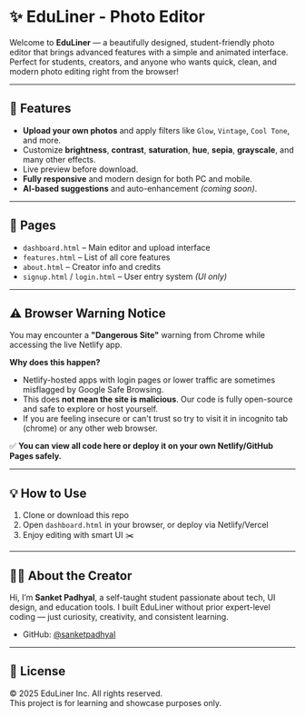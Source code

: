 # ✨ EduLiner - Photo Editor 

Welcome to **EduLiner** — a beautifully designed, student-friendly photo editor that brings advanced features with a simple and animated interface. Perfect for students, creators, and anyone who wants quick, clean, and modern photo editing right from the browser!

---

## 🚀 Features

- **Upload your own photos** and apply filters like `Glow`, `Vintage`, `Cool Tone`, and more.
- Customize **brightness**, **contrast**, **saturation**, **hue**, **sepia**, **grayscale**, and many other effects.
- Live preview before download.
- **Fully responsive** and modern design for both PC and mobile.
- **AI-based suggestions** and auto-enhancement *(coming soon)*.

---

## 📎 Pages

- `dashboard.html` – Main editor and upload interface  
- `features.html` – List of all core features  
- `about.html` – Creator info and credits  
- `signup.html` / `login.html` – User entry system *(UI only)*

---

## ⚠️ Browser Warning Notice

You may encounter a **"Dangerous Site"** warning from Chrome while accessing the live Netlify app.

**Why does this happen?**
- Netlify-hosted apps with login pages or lower traffic are sometimes misflagged by Google Safe Browsing.
- This does **not mean the site is malicious**. Our code is fully open-source and safe to explore or host yourself.
- If you are feeling insecure or can't trust so try to visit it in incognito tab (chrome) or any other web browser.

✅ **You can view all code here or deploy it on your own Netlify/GitHub Pages safely.**

---

## 💡 How to Use

1. Clone or download this repo  
2. Open `dashboard.html` in your browser, or deploy via Netlify/Vercel  
3. Enjoy editing with smart UI ✂️

---

## 👨‍💻 About the Creator

Hi, I’m **Sanket Padhyal**, a self-taught student passionate about tech, UI design, and education tools. I built EduLiner without prior expert-level coding — just curiosity, creativity, and consistent learning.

- GitHub: [@sanketpadhyal](https://github.com/sanketpadhyal)

---

## 📜 License

© 2025 EduLiner Inc. All rights reserved.  
This project is for learning and showcase purposes only.
